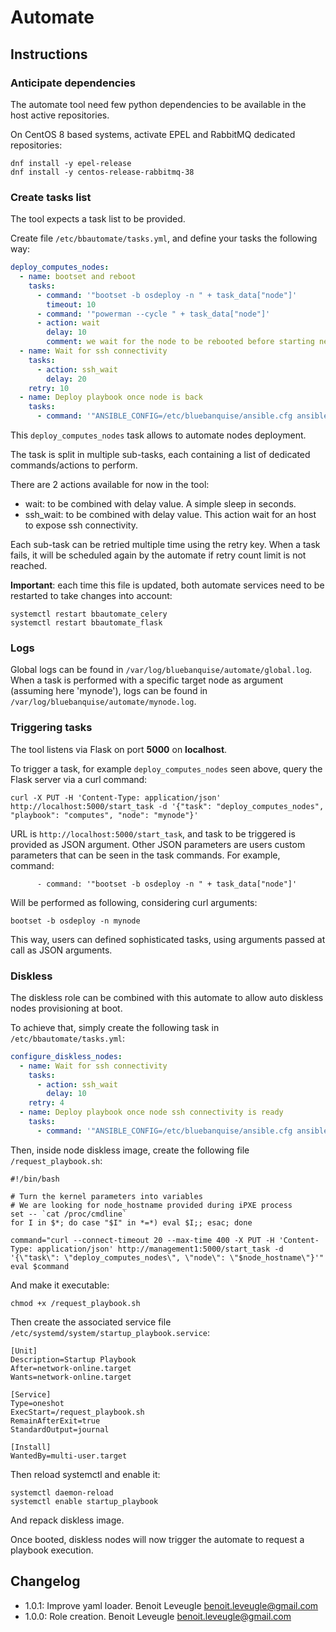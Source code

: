 # Automate

## Instructions

### Anticipate dependencies

The automate tool need few python dependencies to be available 
in the host active repositories.

On CentOS 8 based systems, activate EPEL and RabbitMQ dedicated repositories:

```
dnf install -y epel-release
dnf install -y centos-release-rabbitmq-38
```

### Create tasks list

The tool expects a task list to be provided.

Create file `/etc/bbautomate/tasks.yml`, and define your tasks the following way:

```yaml
deploy_computes_nodes:
  - name: bootset and reboot
    tasks:
      - command: '"bootset -b osdeploy -n " + task_data["node"]'
        timeout: 10
      - command: '"powerman --cycle " + task_data["node"]'
      - action: wait
        delay: 10
        comment: we wait for the node to be rebooted before starting next task
  - name: Wait for ssh connectivity
    tasks:
      - action: ssh_wait
        delay: 20
    retry: 10
  - name: Deploy playbook once node is back
    tasks:
      - command: '"ANSIBLE_CONFIG=/etc/bluebanquise/ansible.cfg ansible-playbook /etc/bluebanquise/playbooks/" + task_data["playbook"] + ".yml --limit " + task_data["node"]'
```

This `deploy_computes_nodes` task allows to automate nodes deployment.

The task is split in multiple sub-tasks, each containing a list of dedicated commands/actions to perform.

There are 2 actions available for now in the tool:

* wait: to be combined with delay value. A simple sleep in seconds.
* ssh_wait: to be combined with delay value. This action wait for an host to expose ssh connectivity.

Each sub-task can be retried multiple time using the retry key. When a task fails, it will be scheduled again by the automate if retry count limit is not reached.

**Important**: each time this file is updated, both automate services need to be restarted to take changes into account:

```
systemctl restart bbautomate_celery
systemctl restart bbautomate_flask
```

### Logs

Global logs can be found in `/var/log/bluebanquise/automate/global.log`.
When a task is performed with a specific target node as argument (assuming here 'mynode'), logs can be found in 
`/var/log/bluebanquise/automate/mynode.log`.

### Triggering tasks

The tool listens via Flask on port **5000** on **localhost**.

To trigger a task, for example `deploy_computes_nodes` seen above, query the Flask server via a curl command:

```
curl -X PUT -H 'Content-Type: application/json' http://localhost:5000/start_task -d '{"task": "deploy_computes_nodes", "playbook": "computes", "node": "mynode"}'
```

URL is `http://localhost:5000/start_task`, and task to be triggered is provided as JSON argument.
Other JSON parameters are users custom parameters that can be seen in the task commands. For example, command:

```
      - command: '"bootset -b osdeploy -n " + task_data["node"]'
```

Will be performed as following, considering curl arguments:

```
bootset -b osdeploy -n mynode
```

This way, users can defined sophisticated tasks, using arguments passed at call as JSON arguments.

### Diskless

The diskless role can be combined with this automate to allow auto diskless nodes provisioning at boot.

To achieve that, simply create the following task in `/etc/bbautomate/tasks.yml`:

```yaml
configure_diskless_nodes:
  - name: Wait for ssh connectivity
    tasks:
      - action: ssh_wait
        delay: 10
    retry: 4
  - name: Deploy playbook once node ssh connectivity is ready
    tasks:
      - command: '"ANSIBLE_CONFIG=/etc/bluebanquise/ansible.cfg ansible-playbook /etc/bluebanquise/playbooks/diskless.yml --limit " + task_data["node"]'
```

Then, inside node diskless image, create the following file `/request_playbook.sh`:

```
#!/bin/bash

# Turn the kernel parameters into variables
# We are looking for node_hostname provided during iPXE process
set -- `cat /proc/cmdline`
for I in $*; do case "$I" in *=*) eval $I;; esac; done

command="curl --connect-timeout 20 --max-time 400 -X PUT -H 'Content-Type: application/json' http://management1:5000/start_task -d '{\"task\": \"deploy_computes_nodes\", \"node\": \"$node_hostname\"}'"
eval $command
```

And make it executable:

```
chmod +x /request_playbook.sh
```

Then create the associated service file `/etc/systemd/system/startup_playbook.service`:

```
[Unit]
Description=Startup Playbook
After=network-online.target
Wants=network-online.target

[Service]
Type=oneshot
ExecStart=/request_playbook.sh
RemainAfterExit=true
StandardOutput=journal

[Install]
WantedBy=multi-user.target
```

Then reload systemctl and enable it:

```
systemctl daemon-reload
systemctl enable startup_playbook
```

And repack diskless image.

Once booted, diskless nodes will now trigger the automate to request a playbook execution.

## Changelog

* 1.0.1: Improve yaml loader. Benoit Leveugle <benoit.leveugle@gmail.com>
* 1.0.0: Role creation. Benoit Leveugle <benoit.leveugle@gmail.com>

